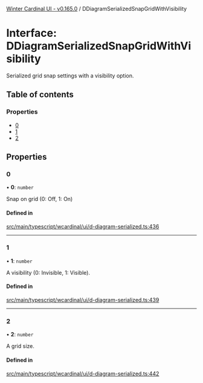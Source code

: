 [Winter Cardinal UI - v0.165.0](../index.md) / DDiagramSerializedSnapGridWithVisibility

# Interface: DDiagramSerializedSnapGridWithVisibility

Serialized grid snap settings with a visibility option.

## Table of contents

### Properties

- [0](DDiagramSerializedSnapGridWithVisibility.md#0)
- [1](DDiagramSerializedSnapGridWithVisibility.md#1)
- [2](DDiagramSerializedSnapGridWithVisibility.md#2)

## Properties

### 0

• **0**: `number`

Snap on grid (0: Off, 1: On)

#### Defined in

[src/main/typescript/wcardinal/ui/d-diagram-serialized.ts:436](https://github.com/winter-cardinal/winter-cardinal-ui/blob/v0.165.0/src/main/typescript/wcardinal/ui/d-diagram-serialized.ts#L436)

___

### 1

• **1**: `number`

A visibility (0: Invisible, 1: Visible).

#### Defined in

[src/main/typescript/wcardinal/ui/d-diagram-serialized.ts:439](https://github.com/winter-cardinal/winter-cardinal-ui/blob/v0.165.0/src/main/typescript/wcardinal/ui/d-diagram-serialized.ts#L439)

___

### 2

• **2**: `number`

A grid size.

#### Defined in

[src/main/typescript/wcardinal/ui/d-diagram-serialized.ts:442](https://github.com/winter-cardinal/winter-cardinal-ui/blob/v0.165.0/src/main/typescript/wcardinal/ui/d-diagram-serialized.ts#L442)
